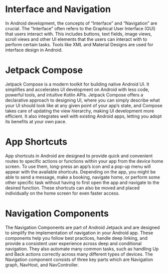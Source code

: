 # Interface and Navigation

In Android development, the concepts of “Interface” and “Navigation” are crucial. The “Interface” often refers to the Graphical User Interface (GUI) that users interact with. This includes buttons, text fields, image views, scroll views and other UI elements that the users can interact with to perform certain tasks. Tools like XML and Material Designs are used for interface design in Android.

# Jetpack Compose

Jetpack Compose is a modern toolkit for building native Android UI. It simplifies and accelerates UI development on Android with less code, powerful tools, and intuitive Kotlin APIs. Jetpack Compose offers a declarative approach to designing UI, where you can simply describe what your UI should look like at any given point of your app’s state, and Compose takes care of updating the view hierarchy, making UI development more efficient. It also integrates well with existing Android apps, letting you adopt its benefits at your own pace.

# App Shortcuts

App shortcuts in Android are designed to provide quick and convenient routes to specific actions or functions within your app from the device home screen. To use them, long-press an app’s icon and a pop-up menu will appear with the available shortcuts. Depending on the app, you might be able to send a message, make a booking, navigate home, or perform some other specific task without having to first open the app and navigate to the desired function. These shortcuts can also be moved and placed individually on the home screen for even faster access.

# Navigation Components

The Navigation Components are part of Android Jetpack and are designed to simplify the implementation of navigation in your Android app. These components help you follow best practices, handle deep linking, and provide a consistent user experience across deep and conditional navigation. They also automate many common tasks, such as handling Up and Back actions correctly across many different types of devices. The Navigation component consists of three key parts which are Navigation graph, NavHost, and NavController.